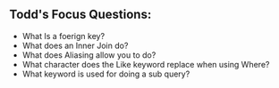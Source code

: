 ## Todd's Focus Questions:
* What Is a foerign key?
* What does an Inner Join do?
* What does Aliasing allow you to do?
* What character does the Like keyword replace when using Where?
* What keyword is used for doing a sub query?